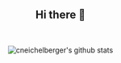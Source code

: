 <div align="center">
  <h2>Hi there 👋</h2>
  <br>
  
  ![cneichelberger's github stats](https://github-readme-stats.vercel.app/api?username=cneichelberger&show_icons=true&theme=dracula)
</div>


<!--
**cneichelberger/cneichelberger** is a ✨ _special_ ✨ repository because its `README.md` (this file) appears on your GitHub profile.

Here are some ideas to get you started:

- 🔭 I’m currently working on ...
- 🌱 I’m currently learning ...
- 👯 I’m looking to collaborate on ...
- 🤔 I’m looking for help with ...
- 💬 Ask me about ...
- 📫 How to reach me: ...
- 😄 Pronouns: ...
- ⚡ Fun fact: ...
-->
